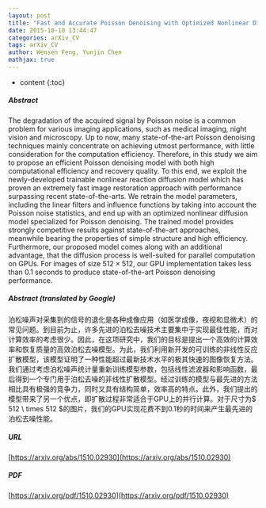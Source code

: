 ```yaml
---
layout: post
title: "Fast and Accurate Poisson Denoising with Optimized Nonlinear Diffusion"
date: 2015-10-10 13:44:47
categories: arXiv_CV
tags: arXiv_CV
author: Wensen Feng, Yunjin Chen
mathjax: true
---
```


* content
{:toc}

##### Abstract
The degradation of the acquired signal by Poisson noise is a common problem for various imaging applications, such as medical imaging, night vision and microscopy. Up to now, many state-of-the-art Poisson denoising techniques mainly concentrate on achieving utmost performance, with little consideration for the computation efficiency. Therefore, in this study we aim to propose an efficient Poisson denoising model with both high computational efficiency and recovery quality. To this end, we exploit the newly-developed trainable nonlinear reaction diffusion model which has proven an extremely fast image restoration approach with performance surpassing recent state-of-the-arts. We retrain the model parameters, including the linear filters and influence functions by taking into account the Poisson noise statistics, and end up with an optimized nonlinear diffusion model specialized for Poisson denoising. The trained model provides strongly competitive results against state-of-the-art approaches, meanwhile bearing the properties of simple structure and high efficiency. Furthermore, our proposed model comes along with an additional advantage, that the diffusion process is well-suited for parallel computation on GPUs. For images of size $512 \times 512$, our GPU implementation takes less than 0.1 seconds to produce state-of-the-art Poisson denoising performance.

##### Abstract (translated by Google)
泊松噪声对采集到的信号的退化是各种成像应用（如医学成像，夜视和显微术）的常见问题。到目前为止，许多先进的泊松去噪技术主要集中于实现最佳性能，而对计算效率的考虑很少。因此，在这项研究中，我们的目标是提出一个高效的计算效率和恢复质量的高效泊松去噪模型。为此，我们利用新开发的可训练的非线性反应扩散模型，该模型证明了一种性能超过最新技术水平的极其快速的图像恢复方法。我们通过考虑泊松噪声统计量重新训练模型参数，包括线性滤波器和影响函数，最后得到一个专门用于泊松去噪的非线性扩散模型。经过训练的模型与最先进的方法相比具有极强的竞争力，同时又具有结构简单，效率高的特点。此外，我们提出的模型带来了另一个优点，即扩散过程非常适合于GPU上的并行计算。对于尺寸为$ 512 \ times 512 $的图片，我们的GPU实现花费不到0.1秒的时间来产生最先进的泊松去噪性能。

##### URL
[https://arxiv.org/abs/1510.02930](https://arxiv.org/abs/1510.02930)

##### PDF
[https://arxiv.org/pdf/1510.02930](https://arxiv.org/pdf/1510.02930)

